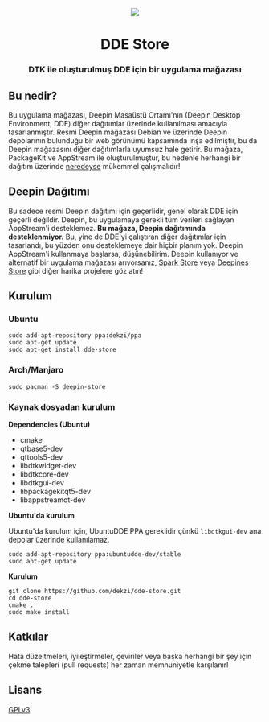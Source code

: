 <p align="center"><img src="https://user-images.githubusercontent.com/56656996/99621835-b2d8dc80-29dd-11eb-8183-987e80f8b3a7.png"></p>
<h1 align="center">DDE Store</h1>
<h3 align="center">DTK ile oluşturulmuş DDE için bir uygulama mağazası</h3>


## Bu nedir?
 
Bu uygulama mağazası, Deepin Masaüstü Ortamı'nın (Deepin Desktop Environment, DDE) diğer dağıtımlar üzerinde kullanılması amacıyla tasarlanmıştır. Resmi Deepin mağazası Debian ve üzerinde Deepin depolarının bulunduğu bir web görünümü kapsamında inşa edilmiştir, bu da Deepin mağazasını diğer dağıtımlarla uyumsuz hale getirir. Bu mağaza, PackageKit ve AppStream ile oluşturulmuştur, bu nedenle herhangi bir dağıtım üzerinde [neredeyse](#deepin-dağıtımı) mükemmel çalışmalıdır!

## Deepin Dağıtımı

Bu sadece resmi Deepin dağıtımı için geçerlidir, genel olarak DDE için geçerli değildir. Deepin, bu uygulamaya gerekli tüm verileri sağlayan AppStream'i desteklemez. **Bu mağaza, Deepin dağıtımında desteklenmiyor.** Bu, yine de DDE'yi çalıştıran diğer dağıtımlar için tasarlandı, bu yüzden onu desteklemeye dair hiçbir planım yok. Deepin AppStream'i kullanmaya başlarsa, düşünebilirim. Deepin kullanıyor ve alternatif bir uygulama mağazası arıyorsanız, [Spark Store](https://www.spark-app.store) veya [Deepines Store](https://deepines.com) gibi diğer harika projelere göz atın!

## Kurulum
### Ubuntu
```
sudo add-apt-repository ppa:dekzi/ppa
sudo apt-get update
sudo apt-get install dde-store
```

### Arch/Manjaro
```
sudo pacman -S deepin-store
```

### Kaynak dosyadan kurulum
**Dependencies (Ubuntu)**
- cmake
- qtbase5-dev
- qttools5-dev
- libdtkwidget-dev
- libdtkcore-dev
- libdtkgui-dev
- libpackagekitqt5-dev
- libappstreamqt-dev

**Ubuntu'da kurulum**

Ubuntu'da kurulum için, UbuntuDDE PPA gereklidir çünkü `libdtkgui-dev` ana depolar üzerinde kullanılamaz.
```
sudo add-apt-repository ppa:ubuntudde-dev/stable
sudo apt-get update
```

**Kurulum**
```
git clone https://github.com/dekzi/dde-store.git
cd dde-store
cmake .
sudo make install
```

## Katkılar
Hata düzeltmeleri, iyileştirmeler, çeviriler veya başka herhangi bir şey için çekme talepleri (pull requests) her zaman memnuniyetle karşılanır!

## Lisans
[GPLv3](../../LICENSE)
